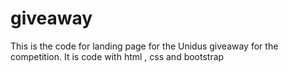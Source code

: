 # giveaway
This is the code for landing page for the Unidus giveaway for the competition. It is code with html , css and bootstrap
